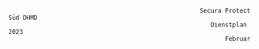                                                          Secura Protect Süd DHMD
                                                            Dienstplan 2023   
                                                                Februar                            

                                      
